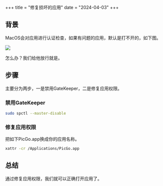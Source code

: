 +++
title = "修复损坏的应用"
date = "2024-04-03"
+++

## 背景
MacOS会对应用进行认证检查，如果有问题的应用，默认是打不开的，如下图。

![](https://ilikemac.obs.ap-southeast-1.myhuaweicloud.com/Screenshot_2024-03-16_at_21.22.44.png)

怎么办？我们给他放行就是。

## 步骤

主要分为两步，一是禁用GateKeeper，二是修复应用权限。

### 禁用GateKeeper
```bash
sudo spctl --master-disable
```

### 修复应用权限
把如下PicGo.app换成你的应用名称。
```bash
xattr -cr /Applications/PicGo.app
```

## 总结
通过修复应用权限，我们就可以正确打开应用了。

